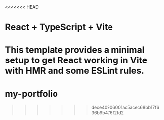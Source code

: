 <<<<<<< HEAD
# React + TypeScript + Vite

This template provides a minimal setup to get React working in Vite with HMR and some ESLint rules.
=======
# my-portfolio
>>>>>>> dece40906001ac5acec68bb17f636b9b476f2fd2
